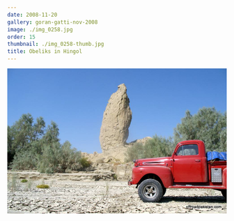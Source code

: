 ```yaml
---
date: 2008-11-20
gallery: goran-gatti-nov-2008
image: ./img_0258.jpg
order: 15
thumbnail: ./img_0258-thumb.jpg
title: Obeliks in Hingol
---
```


![Obeliks in Hingol](./img_0258.jpg)